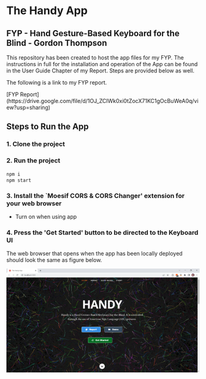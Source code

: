 
<h1>The Handy App</h1>


<h2>FYP - Hand Gesture-Based Keyboard for the Blind - Gordon Thompson</h2>


<p>This repository has been created to host the app files for my FYP. The instructions in full for the installation and operation of the App can be found in the User Guide Chapter of my Report. Steps are provided below as well.</p>

<p>The following is a link to my FYP report.</p>
[FYP Report](https://drive.google.com/file/d/1OJ_ZCIWk0xi0tZocX71KC1gOcBuWeA0q/view?usp=sharing)

## Steps to Run the App
### 1. Clone the project

### 2. Run the project
```shell
npm i
npm start
```

### 3. Install the `Moesif CORS \& CORS Changer' extension for your web browser
  - Turn on when using app

### 4. Press the 'Get Started' button to be directed to the Keyboard UI

The web browser that opens when the app has been locally deployed should look the same as figure below.

![img](https://github.com/gat18/The-Handy-App/blob/master/public/images/dispersedland.PNG?raw=true)

